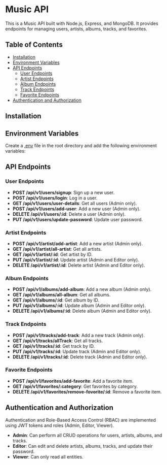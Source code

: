# Music API

This is a Music API built with Node.js, Express, and MongoDB. It provides endpoints for managing users, artists, albums, tracks, and favorites.

## Table of Contents

- [Installation](#installation)
- [Environment Variables](#environment-variables)
- [API Endpoints](#api-endpoints)
  - [User Endpoints](#user-endpoints) 
  - [Artist Endpoints](#artist-endpoints)
  - [Album Endpoints](#album-endpoints)
  - [Track Endpoints](#track-endpoints)
  - [Favorite Endpoints](#favorite-endpoints)
- [Authentication and Authorization](#authentication-and-authorization)

## Installation

## Environment Variables

Create a [.env](http://_vscodecontentref_/1) file in the root directory and add the following environment variables:


## API Endpoints

### User Endpoints

- **POST /api/v1/users/signup**: Sign up a new user.
- **POST /api/v1/users/login**: Log in a user.
- **GET /api/v1/users/user-details**: Get all users (Admin only).
- **POST /api/v1/users/add-user**: Add a new user (Admin only).
- **DELETE /api/v1/users/:id**: Delete a user (Admin only).
- **PUT /api/v1/users/update-password**: Update user password.

### Artist Endpoints

- **POST /api/v1/artist/add-artist**: Add a new artist (Admin only).
- **GET /api/v1/artist/all-artist**: Get all artists.
- **GET /api/v1/artist/:id**: Get artist by ID.
- **PUT /api/v1/artist/:id**: Update artist (Admin and Editor only).
- **DELETE /api/v1/artist/:id**: Delete artist (Admin and Editor only).

### Album Endpoints

- **POST /api/v1/albums/add-album**: Add a new album (Admin only).
- **GET /api/v1/albums/all-album**: Get all albums.
- **GET /api/v1/albums/:id**: Get album by ID.
- **PUT /api/v1/albums/:id**: Update album (Admin and Editor only).
- **DELETE /api/v1/albums/:id**: Delete album (Admin and Editor only).

### Track Endpoints

- **POST /api/v1/tracks/add-track**: Add a new track (Admin only).
- **GET /api/v1/tracks/allTrack**: Get all tracks.
- **GET /api/v1/tracks/:id**: Get track by ID.
- **PUT /api/v1/tracks/:id**: Update track (Admin and Editor only).
- **DELETE /api/v1/tracks/:id**: Delete track (Admin and Editor only).

### Favorite Endpoints

- **POST /api/v1/favorites/add-favorite**: Add a favorite item.
- **GET /api/v1/favorites/:category**: Get favorites by category.
- **DELETE /api/v1/favorites/remove-fovorite/:id**: Remove a favorite item.

## Authentication and Authorization

Authentication and Role-Based Access Control (RBAC) are implemented using JWT tokens and roles (Admin, Editor, Viewer).

- **Admin**: Can perform all CRUD operations for users, artists, albums, and tracks.
- **Editor**: Can edit and delete artists, albums, tracks, and update their password.
- **Viewer**: Can only read all entities.